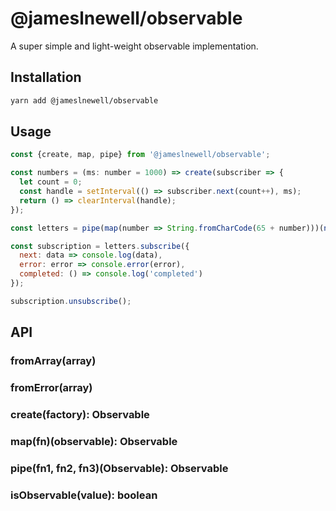 # @jameslnewell/observable

A super simple and light-weight observable implementation.

## Installation

```bash
yarn add @jameslnewell/observable
```

## Usage

```js
const {create, map, pipe} from '@jameslnewell/observable';

const numbers = (ms: number = 1000) => create(subscriber => {
  let count = 0;
  const handle = setInterval(() => subscriber.next(count++), ms);
  return () => clearInterval(handle);
});

const letters = pipe(map(number => String.fromCharCode(65 + number)))(numbers())

const subscription = letters.subscribe({
  next: data => console.log(data),
  error: error => console.error(error),
  completed: () => console.log('completed')
});

subscription.unsubscribe();

```

## API

### fromArray(array)

### fromError(array)

### create(factory): Observable

### map(fn)(observable): Observable

### pipe(fn1, fn2, fn3)(Observable): Observable

### isObservable(value): boolean
